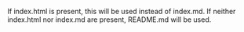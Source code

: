 If index.html is present, this will be used instead of index.md. If neither index.html nor index.md are present, README.md will be used.
